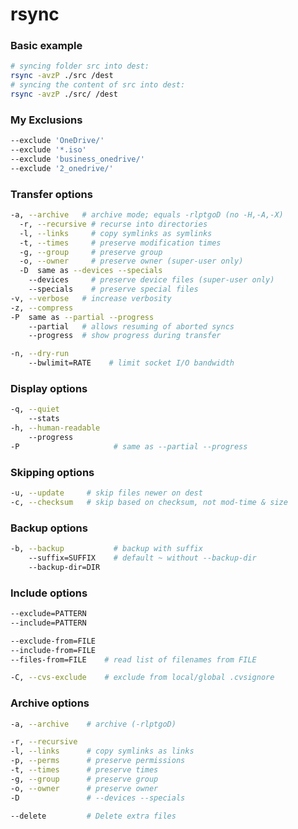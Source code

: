 # rsync
### Basic example
```bash
# syncing folder src into dest:
rsync -avzP ./src /dest
# syncing the content of src into dest:
rsync -avzP ./src/ /dest
```

### My Exclusions

```bash
--exclude 'OneDrive/'
--exclude '*.iso'
--exclude 'business_onedrive/'
--exclude '2_onedrive/'
```

### Transfer options

```bash
-a, --archive   # archive mode; equals -rlptgoD (no -H,-A,-X)
  -r, --recursive # recurse into directories
  -l, --links     # copy symlinks as symlinks
  -t, --times     # preserve modification times
  -g, --group     # preserve group
  -o, --owner     # preserve owner (super-user only)
  -D  same as --devices --specials
    --devices     # preserve device files (super-user only)
    --specials    # preserve special files
-v, --verbose   # increase verbosity
-z, --compress
-P  same as --partial --progress
    --partial   # allows resuming of aborted syncs
    --progress  # show progress during transfer
```
```bash
-n, --dry-run
    --bwlimit=RATE    # limit socket I/O bandwidth
```
### Display options

```bash
-q, --quiet
    --stats
-h, --human-readable
    --progress
-P                     # same as --partial --progress
```

### Skipping options

```bash
-u, --update     # skip files newer on dest
-c, --checksum   # skip based on checksum, not mod-time & size
```

### Backup options

```bash
-b, --backup           # backup with suffix
    --suffix=SUFFIX    # default ~ without --backup-dir
    --backup-dir=DIR
```

### Include options

```bash
--exclude=PATTERN
--include=PATTERN
```

```bash
--exclude-from=FILE
--include-from=FILE
--files-from=FILE    # read list of filenames from FILE
```

```bash
-C, --cvs-exclude    # exclude from local/global .cvsignore
```

### Archive options

```bash
-a, --archive    # archive (-rlptgoD)
```

```bash
-r, --recursive
-l, --links      # copy symlinks as links
-p, --perms      # preserve permissions
-t, --times      # preserve times
-g, --group      # preserve group
-o, --owner      # preserve owner
-D               # --devices --specials
```

```bash
--delete         # Delete extra files
```

